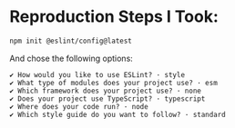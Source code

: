 # Reproduction Steps I Took:

```bash
npm init @eslint/config@latest
```

And chose the following options:

```
✔ How would you like to use ESLint? · style
✔ What type of modules does your project use? · esm
✔ Which framework does your project use? · none
✔ Does your project use TypeScript? · typescript
✔ Where does your code run? · node
✔ Which style guide do you want to follow? · standard
```
